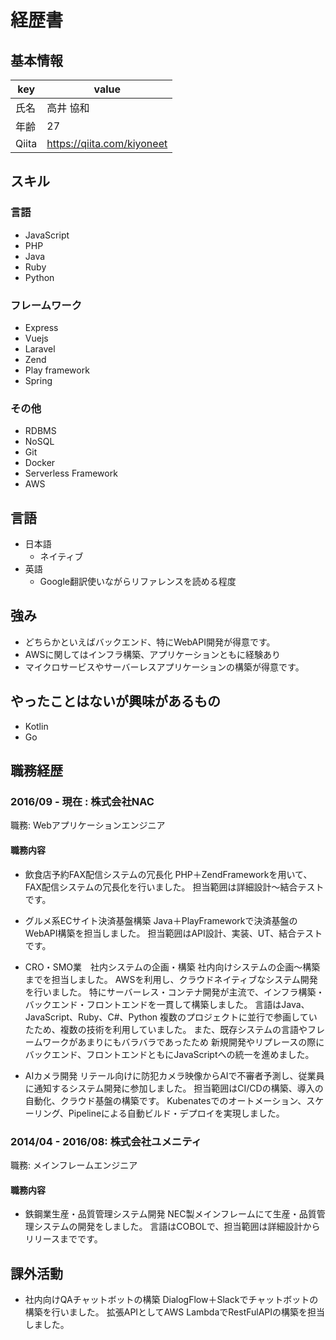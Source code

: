 # 経歴書

## 基本情報

|key|value|
|---|-----|
|氏名|高井 協和|
|年齢|27|
|Qiita|https://qiita.com/kiyoneet|

## スキル
### 言語
- JavaScript
- PHP
- Java
- Ruby
- Python

### フレームワーク

- Express
- Vuejs
- Laravel
- Zend
- Play framework
- Spring

### その他

- RDBMS
- NoSQL
- Git
- Docker
- Serverless Framework
- AWS

## 言語

- 日本語
  - ネイティブ
- 英語
  - Google翻訳使いながらリファレンスを読める程度

## 強み

- どちらかといえばバックエンド、特にWebAPI開発が得意です。
- AWSに関してはインフラ構築、アプリケーションともに経験あり
- マイクロサービスやサーバーレスアプリケーションの構築が得意です。

## やったことはないが興味があるもの

- Kotlin
- Go

## 職務経歴

### 2016/09 - 現在 : 株式会社NAC

職務: Webアプリケーションエンジニア

#### 職務内容
- 飲食店予約FAX配信システムの冗長化
PHP＋ZendFrameworkを用いて、FAX配信システムの冗長化を行いました。
担当範囲は詳細設計〜結合テストです。

- グルメ系ECサイト決済基盤構築
Java＋PlayFrameworkで決済基盤のWebAPI構築を担当しました。
担当範囲はAPI設計、実装、UT、結合テストです。

- CRO・SMO業　社内システムの企画・構築
社内向けシステムの企画〜構築までを担当しました。
AWSを利用し、クラウドネイティブなシステム開発を行いました。
特にサーバーレス・コンテナ開発が主流で、インフラ構築・バックエンド・フロントエンドを一貫して構築しました。
言語はJava、JavaScript、Ruby、C#、Python
複数のプロジェクトに並行で参画していたため、複数の技術を利用していました。
また、既存システムの言語やフレームワークがあまりにもバラバラであったため
新規開発やリプレースの際にバックエンド、フロントエンドともにJavaScriptへの統一を進めました。


- AIカメラ開発
リテール向けに防犯カメラ映像からAIで不審者予測し、従業員に通知するシステム開発に参加しました。
担当範囲はCI/CDの構築、導入の自動化、クラウド基盤の構築です。
Kubenatesでのオートメーション、スケーリング、Pipelineによる自動ビルド・デプロイを実現しました。


### 2014/04 - 2016/08: 株式会社ユメニティ

職務: メインフレームエンジニア

#### 職務内容

- 鉄鋼業生産・品質管理システム開発
NEC製メインフレームにて生産・品質管理システムの開発をしました。
言語はCOBOLで、担当範囲は詳細設計からリリースまでです。


## 課外活動

- 社内向けQAチャットボットの構築
DialogFlow＋Slackでチャットボットの構築を行いました。
拡張APIとしてAWS LambdaでRestFulAPIの構築を担当しました。

